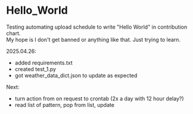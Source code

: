 # Hello_World
Testing automating upload schedule to write "Hello World" in contribution chart.  
My hope is I don't get banned or anything like that. Just trying to learn.

2025.04.26:
 - added requirements.txt
 - created test_1.py
 - got weather_data_dict.json to update as expected

Next:
 - turn action from on request to crontab (2x a day with 12 hour delay?)
 - read list of pattern, pop from list, update
